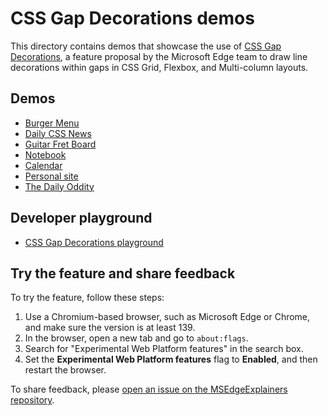 # CSS Gap Decorations demos

This directory contains demos that showcase the use of [CSS Gap Decorations](https://github.com/MicrosoftEdge/MSEdgeExplainers/blob/main/CSSGapDecorations/explainer.md), a feature proposal by the Microsoft Edge team to draw line decorations within gaps in CSS Grid, Flexbox, and Multi-column layouts.

## Demos

* [Burger Menu](https://microsoftedge.github.io/Demos/css-gap-decorations/burger-menu.html)
* [Daily CSS News](https://microsoftedge.github.io/Demos/css-gap-decorations/daily-css-news.html)
* [Guitar Fret Board](https://microsoftedge.github.io/Demos/css-gap-decorations/guitar-fret-board.html)
* [Notebook](https://microsoftedge.github.io/Demos/css-gap-decorations/notebook.html)
* [Calendar](https://microsoftedge.github.io/Demos/css-gap-decorations/calendar.html)
* [Personal site](https://microsoftedge.github.io/Demos/css-gap-decorations/personal-site.html)
* [The Daily Oddity](https://microsoftedge.github.io/Demos/css-gap-decorations/the-daily-oddity.html)

## Developer playground

* [CSS Gap Decorations playground](https://microsoftedge.github.io/Demos/css-gap-decorations/playground.html)

## Try the feature and share feedback

To try the feature, follow these steps:

1. Use a Chromium-based browser, such as Microsoft Edge or Chrome, and make sure the version is at least 139.
1. In the browser, open a new tab and go to `about:flags`.
1. Search for "Experimental Web Platform features" in the search box.
1. Set the **Experimental Web Platform features** flag to **Enabled**, and then restart the browser.

To share feedback, please [open an issue on the MSEdgeExplainers repository](https://github.com/MicrosoftEdge/MSEdgeExplainers/issues/new?template=css-gap-decorations.md).
